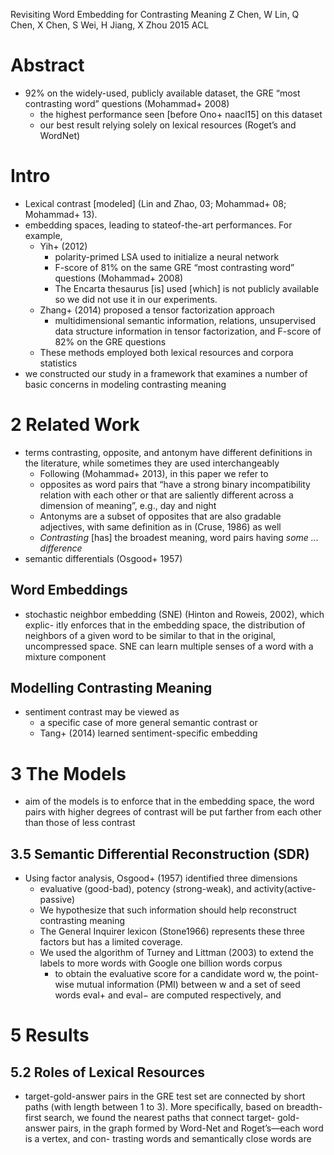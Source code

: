 Revisiting Word Embedding for Contrasting Meaning
Z Chen, W Lin, Q Chen, X Chen, S Wei, H Jiang, X Zhou
2015 ACL

# Abstract

* 92% on the widely-used, publicly available dataset, the GRE “most contrasting
  word” questions (Mohammad+ 2008)
  * the highest performance seen [before Ono+ naacl15] on this dataset
  * our best result relying solely on lexical resources (Roget’s and
    WordNet)

# Intro

* Lexical contrast [modeled] (Lin and Zhao, 03; Mohammad+ 08; Mohammad+ 13).
* embedding spaces, leading to stateof-the-art performances. For example,
  * Yih+ (2012)
    * polarity-primed LSA used to initialize a neural network
    * F-score of 81% on the same GRE “most contrasting word” questions
      (Mohammad+ 2008)
    * The Encarta thesaurus [is] used [which] is not publicly available
    so we did not use it in our experiments.
  * Zhang+ (2014) proposed a tensor factorization approach
    * multidimensional semantic information, relations, 
      unsupervised data structure information in tensor factorization, and
      F-score of 82% on the GRE questions
  * These methods employed both lexical resources and corpora statistics
* we constructed our study in a framework that examines a number of basic
  concerns in modeling contrasting meaning

# 2 Related Work

* terms contrasting, opposite, and antonym have different definitions in the
  literature, while sometimes they are used interchangeably
  * Following (Mohammad+ 2013), in this paper we refer to
  * opposites as word pairs that “have a strong binary incompatibility relation
    with each other or that are saliently different across a dimension of
    meaning”, e.g., day and night
  * Antonyms are a subset of opposites that are also gradable adjectives, with
    same definition as in (Cruse, 1986) as well
  * _Contrasting_ [has] the broadest meaning, word pairs having _some ... difference_
* semantic differentials (Osgood+ 1957)

## Word Embeddings

* stochastic neighbor embedding (SNE) (Hinton and Roweis, 2002), which explic-
  itly enforces that in the embedding space, the distribution of neighbors of
  a given word to be similar to that in the original, uncompressed space. SNE
  can learn multiple senses of a word with a mixture component

## Modelling Contrasting Meaning

* sentiment contrast may be viewed as
  * a specific case of more general semantic contrast or
  * Tang+ (2014) learned sentiment-specific embedding

# 3 The Models

* aim of the models is to enforce that in the embedding space, the word pairs
  with higher degrees of contrast will be put farther from each other than
  those of less contrast

## 3.5 Semantic Differential Reconstruction (SDR)

* Using factor analysis, Osgood+ (1957) identified three dimensions
  * evaluative (good-bad), potency (strong-weak), and activity(active-passive)
  * We hypothesize that such information should help reconstruct contrasting
    meaning
  * The General Inquirer lexicon (Stone1966) represents these three factors but
    has a limited coverage. 
  * We used the algorithm of Turney and Littman (2003) to extend the labels to
    more words with Google one billion words corpus
    * to obtain the evaluative score for a candidate word w, the point-wise
      mutual information (PMI) between w and a set of seed words eval+ and
      eval− are computed respectively, and

# 5 Results

## 5.2 Roles of Lexical Resources

* target-gold-answer pairs in the GRE test set are connected by short paths
  (with length between 1 to 3).  More specifically, based on breadth-first
  search, we found the nearest paths that connect target- gold-answer pairs, in
  the graph formed by Word-Net and Roget’s—each word is a vertex, and con-
  trasting words and semantically close words are
